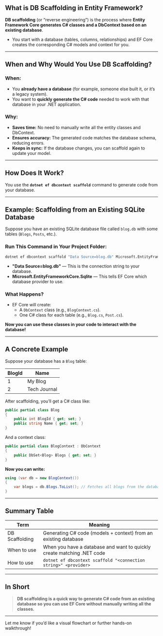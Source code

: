 
## What is DB Scaffolding in Entity Framework?

**DB scaffolding** (or “reverse engineering”) is the process where **Entity Framework Core generates C# classes and a DbContext based on an existing database**.

- You start with a database (tables, columns, relationships) and EF Core creates the corresponding C# models and context for you.

---

## **When and Why Would You Use DB Scaffolding?**

### **When:**
- You **already have a database** (for example, someone else built it, or it’s a legacy system).
- You want to **quickly generate the C# code** needed to work with that database in your .NET application.

### **Why:**
- **Saves time:** No need to manually write all the entity classes and DbContext.
- **Ensures accuracy:** The generated code matches the database schema, reducing errors.
- **Keeps in sync:** If the database changes, you can scaffold again to update your model.

---

## **How Does It Work?**

You use the **`dotnet ef dbcontext scaffold`** command to generate code from your database.

---

## **Example: Scaffolding from an Existing SQLite Database**

Suppose you have an existing SQLite database file called `blog.db` with some tables (`Blogs`, `Posts`, etc.).

### **Run This Command in Your Project Folder:**

```bash
dotnet ef dbcontext scaffold "Data Source=blog.db" Microsoft.EntityFrameworkCore.Sqlite
```

- **"Data Source=blog.db"** — This is the connection string to your database.
- **Microsoft.EntityFrameworkCore.Sqlite** — This tells EF Core which database provider to use.

### **What Happens?**

- EF Core will create:
  - A `DbContext` class (e.g., `BlogContext.cs`).
  - One C# class for each table (e.g., `Blog.cs`, `Post.cs`).

**Now you can use these classes in your code to interact with the database!**

---

## **A Concrete Example**

Suppose your database has a `Blog` table:

| BlogId | Name          |
|--------|---------------|
| 1      | My Blog       |
| 2      | Tech Journal  |

After scaffolding, you’ll get a C# class like:

```csharp
public partial class Blog
{
    public int BlogId { get; set; }
    public string Name { get; set; }
}
```

And a context class:

```csharp
public partial class BlogContext : DbContext
{
    public DbSet<Blog> Blogs { get; set; }
}
```

**Now you can write:**

```csharp
using (var db = new BlogContext())
{
    var blogs = db.Blogs.ToList(); // Fetches all blogs from the database
}
```

---

## **Summary Table**

| Term                | Meaning                                                                 |
|---------------------|-------------------------------------------------------------------------|
| DB Scaffolding      | Generating C# code (models + context) from an existing database         |
| When to use         | When you have a database and want to quickly create matching .NET code  |
| How to use          | `dotnet ef dbcontext scaffold "<connection string>" <provider>`         |

---

## **In Short**

> **DB scaffolding is a quick way to generate C# code from an existing database so you can use EF Core without manually writing all the classes.**

---

Let me know if you’d like a visual flowchart or further hands-on walkthrough!